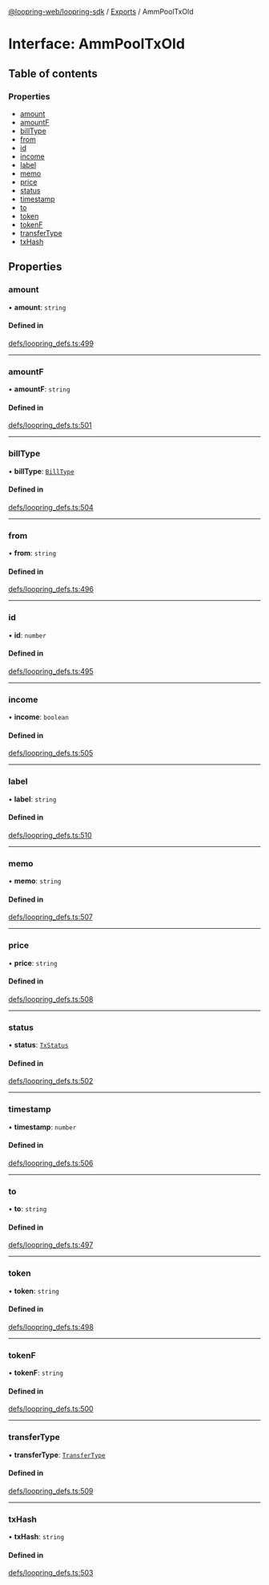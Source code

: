 [@loopring-web/loopring-sdk](../README.md) / [Exports](../modules.md) / AmmPoolTxOld

# Interface: AmmPoolTxOld

## Table of contents

### Properties

- [amount](AmmPoolTxOld.md#amount)
- [amountF](AmmPoolTxOld.md#amountf)
- [billType](AmmPoolTxOld.md#billtype)
- [from](AmmPoolTxOld.md#from)
- [id](AmmPoolTxOld.md#id)
- [income](AmmPoolTxOld.md#income)
- [label](AmmPoolTxOld.md#label)
- [memo](AmmPoolTxOld.md#memo)
- [price](AmmPoolTxOld.md#price)
- [status](AmmPoolTxOld.md#status)
- [timestamp](AmmPoolTxOld.md#timestamp)
- [to](AmmPoolTxOld.md#to)
- [token](AmmPoolTxOld.md#token)
- [tokenF](AmmPoolTxOld.md#tokenf)
- [transferType](AmmPoolTxOld.md#transfertype)
- [txHash](AmmPoolTxOld.md#txhash)

## Properties

### amount

• **amount**: `string`

#### Defined in

[defs/loopring_defs.ts:499](https://github.com/Loopring/loopring_sdk/blob/1d20f38/src/defs/loopring_defs.ts#L499)

___

### amountF

• **amountF**: `string`

#### Defined in

[defs/loopring_defs.ts:501](https://github.com/Loopring/loopring_sdk/blob/1d20f38/src/defs/loopring_defs.ts#L501)

___

### billType

• **billType**: [`BillType`](../enums/BillType.md)

#### Defined in

[defs/loopring_defs.ts:504](https://github.com/Loopring/loopring_sdk/blob/1d20f38/src/defs/loopring_defs.ts#L504)

___

### from

• **from**: `string`

#### Defined in

[defs/loopring_defs.ts:496](https://github.com/Loopring/loopring_sdk/blob/1d20f38/src/defs/loopring_defs.ts#L496)

___

### id

• **id**: `number`

#### Defined in

[defs/loopring_defs.ts:495](https://github.com/Loopring/loopring_sdk/blob/1d20f38/src/defs/loopring_defs.ts#L495)

___

### income

• **income**: `boolean`

#### Defined in

[defs/loopring_defs.ts:505](https://github.com/Loopring/loopring_sdk/blob/1d20f38/src/defs/loopring_defs.ts#L505)

___

### label

• **label**: `string`

#### Defined in

[defs/loopring_defs.ts:510](https://github.com/Loopring/loopring_sdk/blob/1d20f38/src/defs/loopring_defs.ts#L510)

___

### memo

• **memo**: `string`

#### Defined in

[defs/loopring_defs.ts:507](https://github.com/Loopring/loopring_sdk/blob/1d20f38/src/defs/loopring_defs.ts#L507)

___

### price

• **price**: `string`

#### Defined in

[defs/loopring_defs.ts:508](https://github.com/Loopring/loopring_sdk/blob/1d20f38/src/defs/loopring_defs.ts#L508)

___

### status

• **status**: [`TxStatus`](../enums/TxStatus.md)

#### Defined in

[defs/loopring_defs.ts:502](https://github.com/Loopring/loopring_sdk/blob/1d20f38/src/defs/loopring_defs.ts#L502)

___

### timestamp

• **timestamp**: `number`

#### Defined in

[defs/loopring_defs.ts:506](https://github.com/Loopring/loopring_sdk/blob/1d20f38/src/defs/loopring_defs.ts#L506)

___

### to

• **to**: `string`

#### Defined in

[defs/loopring_defs.ts:497](https://github.com/Loopring/loopring_sdk/blob/1d20f38/src/defs/loopring_defs.ts#L497)

___

### token

• **token**: `string`

#### Defined in

[defs/loopring_defs.ts:498](https://github.com/Loopring/loopring_sdk/blob/1d20f38/src/defs/loopring_defs.ts#L498)

___

### tokenF

• **tokenF**: `string`

#### Defined in

[defs/loopring_defs.ts:500](https://github.com/Loopring/loopring_sdk/blob/1d20f38/src/defs/loopring_defs.ts#L500)

___

### transferType

• **transferType**: [`TransferType`](../enums/TransferType.md)

#### Defined in

[defs/loopring_defs.ts:509](https://github.com/Loopring/loopring_sdk/blob/1d20f38/src/defs/loopring_defs.ts#L509)

___

### txHash

• **txHash**: `string`

#### Defined in

[defs/loopring_defs.ts:503](https://github.com/Loopring/loopring_sdk/blob/1d20f38/src/defs/loopring_defs.ts#L503)
